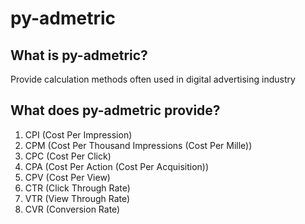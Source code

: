 # py-admetric

## What is py-admetric?
Provide calculation methods often used in digital advertising industry

## What does py-admetric provide?
1. CPI (Cost Per Impression)
2. CPM (Cost Per Thousand Impressions (Cost Per Mille))
3. CPC (Cost Per Click)
4. CPA (Cost Per Action (Cost Per Acquisition))
5. CPV (Cost Per View)
6. CTR (Click Through Rate)
7. VTR (View Through Rate)
8. CVR (Conversion Rate)
